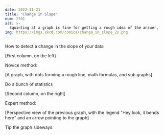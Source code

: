 ```yaml
---
date: 2022-11-21
title: "Change in Slope"
num: 2701
alt: >-
  Squinting at a graph is fine for getting a rough idea of the answer, but if you want to pretend to know it exactly, you need statistics.
img: https://imgs.xkcd.com/comics/change_in_slope_2x.png
---
```

How to detect a change in the slope of your data

[First column, on the left]

Novice method:

[A graph, with dots forming a rough line, math formulas, and sub graphs]

Do a bunch of statistics

[Second column, on the right]

Expert method:

[Perspective view of the previous graph, with the legend "Hey look, it bends here" and an arrow pointing to the graph]

Tip the graph sideways
